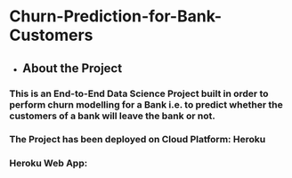 # Churn-Prediction-for-Bank-Customers

* ## About the Project

### This is an End-to-End Data Science Project built in order to perform churn modelling for a Bank i.e. to predict whether the customers of a bank will leave the bank or not.

### The Project has been deployed on Cloud Platform: Heroku

### Heroku Web App: 

